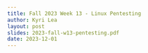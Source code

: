 ```yaml
---
title: Fall 2023 Week 13 - Linux Pentesting
author: Kyri Lea
layout: post
slides: 2023-fall-w13-pentesting.pdf
date: 2023-12-01
---
```


